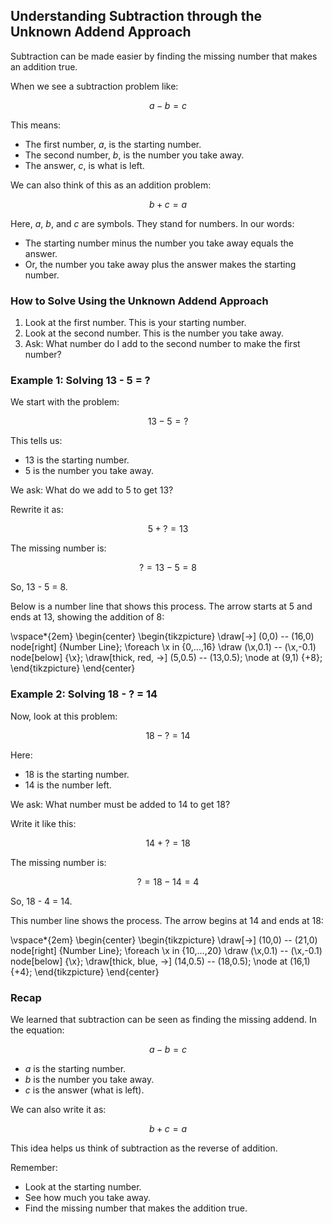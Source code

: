 ## Understanding Subtraction through the Unknown Addend Approach

Subtraction can be made easier by finding the missing number that makes an addition true.

When we see a subtraction problem like:

$$
 a - b = c
$$

This means:

- The first number, $a$, is the starting number.
- The second number, $b$, is the number you take away.
- The answer, $c$, is what is left.

We can also think of this as an addition problem:

$$
 b + c = a
$$

Here, $a$, $b$, and $c$ are symbols. They stand for numbers. In our words:

- The starting number minus the number you take away equals the answer.
- Or, the number you take away plus the answer makes the starting number.

### How to Solve Using the Unknown Addend Approach

1. Look at the first number. This is your starting number.
2. Look at the second number. This is the number you take away.
3. Ask: What number do I add to the second number to make the first number?

### Example 1: Solving 13 - 5 = ?

We start with the problem:

$$
 13 - 5 = ?
$$

This tells us:

- 13 is the starting number.
- 5 is the number you take away.

We ask: What do we add to 5 to get 13?

Rewrite it as:

$$
 5 + ? = 13
$$

The missing number is:

$$
 ? = 13 - 5 = 8
$$

So, 13 - 5 = 8.

Below is a number line that shows this process. The arrow starts at 5 and ends at 13, showing the addition of 8:

\vspace*{2em}
\begin{center}
\begin{tikzpicture}
    \draw[->] (0,0) -- (16,0) node[right] {Number Line};
    \foreach \x in {0,...,16}
        \draw (\x,0.1) -- (\x,-0.1) node[below] {\x};
    \draw[thick, red, ->] (5,0.5) -- (13,0.5);
    \node at (9,1) {+8};
\end{tikzpicture}
\end{center}

### Example 2: Solving 18 - ? = 14

Now, look at this problem:

$$
 18 - ? = 14
$$

Here:

- 18 is the starting number.
- 14 is the number left.

We ask: What number must be added to 14 to get 18?

Write it like this:

$$
 14 + ? = 18
$$

The missing number is:

$$
 ? = 18 - 14 = 4
$$

So, 18 - 4 = 14.

This number line shows the process. The arrow begins at 14 and ends at 18:

\vspace*{2em}
\begin{center}
\begin{tikzpicture}
    \draw[->] (10,0) -- (21,0) node[right] {Number Line};
    \foreach \x in {10,...,20}
        \draw (\x,0.1) -- (\x,-0.1) node[below] {\x};
    \draw[thick, blue, ->] (14,0.5) -- (18,0.5);
    \node at (16,1) {+4};
\end{tikzpicture}
\end{center}

### Recap

We learned that subtraction can be seen as finding the missing addend. In the equation:

$$
 a - b = c
$$

- $a$ is the starting number.
- $b$ is the number you take away.
- $c$ is the answer (what is left).

We can also write it as:

$$
 b + c = a
$$

This idea helps us think of subtraction as the reverse of addition.

Remember:

- Look at the starting number.
- See how much you take away.
- Find the missing number that makes the addition true.
